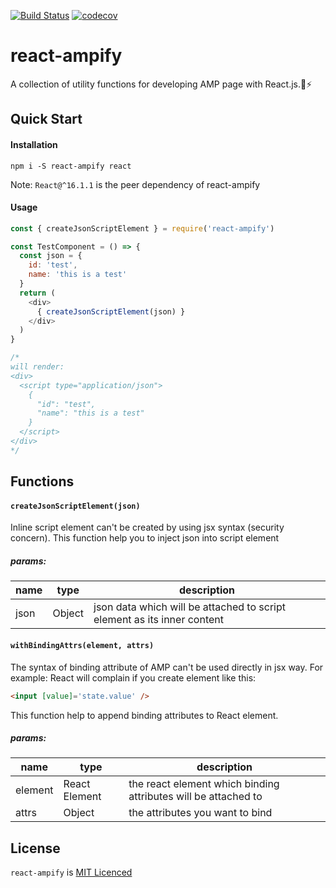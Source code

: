 [![Build Status](https://travis-ci.org/jimmy319/react-ampify.svg?branch=master)](https://travis-ci.org/jimmy319/react-ampify)
[![codecov](https://codecov.io/gh/jimmy319/react-ampify/branch/master/graph/badge.svg)](https://codecov.io/gh/jimmy319/react-ampify)
# react-ampify
A collection of utility functions for developing AMP page with React.js.:wrench::zap:

## Quick Start

#### Installation

```
npm i -S react-ampify react
```

Note: `React@^16.1.1` is the peer dependency of react-ampify

#### Usage

```javascript
const { createJsonScriptElement } = require('react-ampify')

const TestComponent = () => {
  const json = {
    id: 'test',
    name: 'this is a test'
  }
  return (
    <div>
      { createJsonScriptElement(json) }
    </div>
  )
}

/*
will render:
<div>
  <script type="application/json">
    {
      "id": "test",
      "name": "this is a test"
    }
  </script>
</div>
*/ 
```

## Functions

#### `createJsonScriptElement(json)`

Inline script element can't be created by using jsx syntax (security concern). This function help you to inject json into script element

##### params:

name | type | description
--- | --- | ---
json | Object | json data which will be attached to script element as its inner content

#### `withBindingAttrs(element, attrs)`

The syntax of binding attribute of AMP can't be used directly in jsx way.
For example: React will complain if you create element like this: 

```html
<input [value]='state.value' />
```

This function help to append binding attributes to React element.

##### params:

name | type | description
--- | --- | ---
element | React Element | the react element which binding attributes will be attached to
attrs | Object | the attributes you want to bind

## License

`react-ampify` is [MIT Licenced](https://github.com/jimmy319/react-ampify/blob/master/LICENSE)
